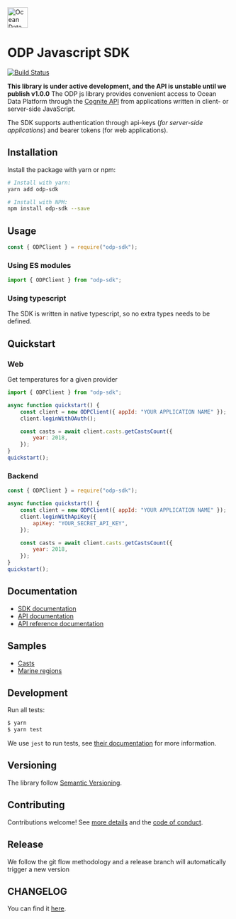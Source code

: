 <a href="https://www.oceandata.earth/">
<img src="https://stdevloginsitecdnendpoint.azureedge.net/assets/images/odp-logo-symbol.svg" width="auto" height="46px" alt="Ocean Data Foundation Logo" title="Ocean Data Foundation"> </a>

# ODP Javascript SDK

[![Build Status](https://dev.azure.com/oceandatafoundation/ODP/_apis/build/status/ODP-JavaScript-SDK-CI?branchName=master)](https://dev.azure.com/oceandatafoundation/ODP/_build/latest?definitionId=10&branchName=master)

**This library is under active development, and the API is unstable until we publish v1.0.0**
The ODP js library provides convenient access to Ocean Data Platform through the [Cognite API](https://doc.cognitedata.com/dev/) from
applications written in client- or server-side JavaScript.

The SDK supports authentication through api-keys (_for server-side applications_) and bearer tokens (for web applications).

## Installation

Install the package with yarn or npm:

```sh
# Install with yarn:
yarn add odp-sdk

# Install with NPM:
npm install odp-sdk --save
```

## Usage

```js
const { ODPClient } = require("odp-sdk");
```

### Using ES modules

```js
import { ODPClient } from "odp-sdk";
```

### Using typescript

The SDK is written in native typescript, so no extra types needs to be defined.

## Quickstart

### Web

Get temperatures for a given provider

```js
import { ODPClient } from "odp-sdk";

async function quickstart() {
	const client = new ODPClient({ appId: "YOUR APPLICATION NAME" });
	client.loginWithOAuth();

	const casts = await client.casts.getCastsCount({
		year: 2018,
	});
}
quickstart();
```

### Backend

```js
const { ODPClient } = require("odp-sdk");

async function quickstart() {
	const client = new ODPClient({ appId: "YOUR APPLICATION NAME" });
	client.loginWithApiKey({
		apiKey: "YOUR_SECRET_API_KEY",
	});

	const casts = await client.casts.getCastsCount({
		year: 2018,
	});
}
quickstart();
```

## Documentation

-   [SDK documentation](./docs/README.md)
-   [API documentation](https://doc.cognitedata.com)
-   [API reference documentation](https://doc.cognitedata.com/api/v1)

## Samples

-   [Casts](./samples/casts.ts)
-   [Marine regions](./samples/marineRegions.ts)

## Development

Run all tests:

```sh
$ yarn
$ yarn test
```

We use `jest` to run tests, see [their documentation](https://github.com/facebook/jest) for more information.

## Versioning

The library follow [Semantic Versioning](https://semver.org/).

## Contributing

Contributions welcome! See [more details](./CONTRIBUTING.md) and the [code of conduct](./CODE_OF_CONDUCT.md).

## Release

We follow the git flow methodology and a release branch will automatically trigger a new version

## CHANGELOG

You can find it [here](./CHANGELOG.md).
